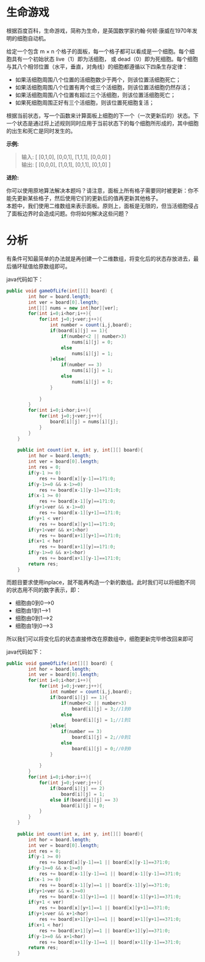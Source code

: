 # 生命游戏
根据百度百科，生命游戏，简称为生命，是英国数学家约翰·何顿·康威在1970年发明的细胞自动机。

给定一个包含 m × n 个格子的面板，每一个格子都可以看成是一个细胞。每个细胞具有一个初始状态 live（1）即为活细胞， 或 dead（0）即为死细胞。每个细胞与其八个相邻位置（水平，垂直，对角线）的细胞都遵循以下四条生存定律：

* 如果活细胞周围八个位置的活细胞数少于两个，则该位置活细胞死亡；
* 如果活细胞周围八个位置有两个或三个活细胞，则该位置活细胞仍然存活；
* 如果活细胞周围八个位置有超过三个活细胞，则该位置活细胞死亡；
* 如果死细胞周围正好有三个活细胞，则该位置死细胞复活；

根据当前状态，写一个函数来计算面板上细胞的下一个（一次更新后的）状态。下一个状态是通过将上述规则同时应用于当前状态下的每个细胞所形成的，其中细胞的出生和死亡是同时发生的。

**示例:**

> 输入: 
[
  [0,1,0],
  [0,0,1],
  [1,1,1],
  [0,0,0]
]<br>
输出: 
[
  [0,0,0],
  [1,0,1],
  [0,1,1],
  [0,1,0]
]

**进阶:**

你可以使用原地算法解决本题吗？请注意，面板上所有格子需要同时被更新：你不能先更新某些格子，然后使用它们的更新后的值再更新其他格子。<br>
本题中，我们使用二维数组来表示面板。原则上，面板是无限的，但当活细胞侵占了面板边界时会造成问题。你将如何解决这些问题？

# 分析

有条件可知最简单的办法就是再创建一个二维数组，将变化后的状态存放进去，最后循环赋值给原数组即可。

java代码如下：
```java
public void gameOfLife(int[][] board) {
        int hor = board.length;
        int ver = board[0].length;
        int[][] nums = new int[hor][ver];
        for(int i=0;i<hor;i++){
            for(int j=0;j<ver;j++){
                int number = count(i,j,board);
                if(board[i][j] == 1){
                    if(number<2 || number>3)
                        nums[i][j] = 0;
                    else
                        nums[i][j] = 1;
                }else{
                    if(number == 3)
                        nums[i][j] = 1;
                    else
                        nums[i][j] = 0;
                }
                    
            }
        }
        for(int i=0;i<hor;i++){
            for(int j=0;j<ver;j++){
                board[i][j] = nums[i][j]; 
            }
        }
    }
    
    public int count(int x, int y, int[][] board){
        int hor = board.length;
        int ver = board[0].length;
        int res = 0;
        if(y-1 >= 0) 
            res += board[x][y-1]==1?1:0;
        if(y-1>=0 && x-1>=0) 
            res += board[x-1][y-1]==1?1:0;
        if(x-1 >= 0) 
            res += board[x-1][y]==1?1:0;
        if(y+1<ver && x-1>=0) 
            res += board[x-1][y+1]==1?1:0;
        if(y+1 < ver) 
            res += board[x][y+1]==1?1:0;
        if(y+1<ver && x+1<hor) 
            res += board[x+1][y+1]==1?1:0;
        if(x+1 < hor) 
            res += board[x+1][y]==1?1:0;
        if(y-1>=0 && x+1<hor) 
            res += board[x+1][y-1]==1?1:0;
        return res;
    }
```

而题目要求使用inplace，就不能再构造一个新的数组。此时我们可以将细胞不同的状态用不同的数字表示，即：

* 细胞由0到0-->0
* 细胞由1到1-->1
* 细胞由0到1-->2
* 细胞由1到0-->3

所以我们可以将变化后的状态直接修改在原数组中，细胞更新完毕修改回来即可

java代码如下：
```java
public void gameOfLife(int[][] board) {
        int hor = board.length;
        int ver = board[0].length;
        for(int i=0;i<hor;i++){
            for(int j=0;j<ver;j++){
                int number = count(i,j,board);
                if(board[i][j] == 1){
                    if(number<2 || number>3)
                        board[i][j] = 3;//1到0
                    else
                        board[i][j] = 1;//1到1
                }else{
                    if(number == 3)
                        board[i][j] = 2;//0到1
                    else
                        board[i][j] = 0;//0到0
                }
                    
            }
        }
        for(int i=0;i<hor;i++){
            for(int j=0;j<ver;j++){
                if(board[i][j] == 2)
                    board[i][j] = 1;
                else if(board[i][j] == 3)
                    board[i][j] = 0;
            }
        }
    }
    
    public int count(int x, int y, int[][] board){
        int hor = board.length;
        int ver = board[0].length;
        int res = 0;
        if(y-1 >= 0) 
            res += board[x][y-1]==1 || board[x][y-1]==3?1:0;
        if(y-1>=0 && x-1>=0) 
            res += board[x-1][y-1]==1 || board[x-1][y-1]==3?1:0;
        if(x-1 >= 0) 
            res += board[x-1][y]==1 || board[x-1][y]==3?1:0;
        if(y+1<ver && x-1>=0) 
            res += board[x-1][y+1]==1 || board[x-1][y+1]==3?1:0;
        if(y+1 < ver) 
            res += board[x][y+1]==1 || board[x][y+1]==3?1:0;
        if(y+1<ver && x+1<hor) 
            res += board[x+1][y+1]==1 || board[x+1][y+1]==3?1:0;
        if(x+1 < hor) 
            res += board[x+1][y]==1 || board[x+1][y]==3?1:0;
        if(y-1>=0 && x+1<hor) 
            res += board[x+1][y-1]==1 || board[x+1][y-1]==3?1:0;
        return res;
    }
```
